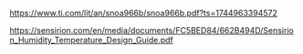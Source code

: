 https://www.ti.com/lit/an/snoa966b/snoa966b.pdf?ts=1744963394572

https://sensirion.com/en/media/documents/FC5BED84/662B494D/Sensirion_Humidity_Temperature_Design_Guide.pdf